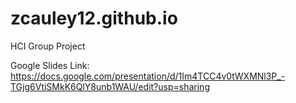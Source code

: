 # zcauley12.github.io
HCI Group Project

Google Slides Link:
https://docs.google.com/presentation/d/1Im4TCC4v0tWXMNl3P_-TGjg6VtiSMkK6QlY8unb1WAU/edit?usp=sharing
